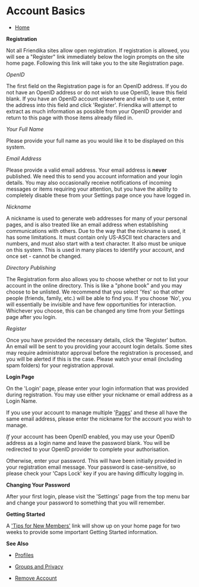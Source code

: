 Account Basics
==============

* [Home](help)


**Registration**

Not all Friendika sites allow open registration. If registration is allowed, you will see a "Register" link immediately below the login prompts on the site home page. Following this link will take you to the site Registration page.

*OpenID*

The first field on the Registration page is for an OpenID address. If you do not have an OpenID address or do not wish to use OpenID, leave this field blank. If you have an OpenID account elsewhere and wish to use it, enter the address into this field and click 'Register'. Friendika will attempt to extract as much information as possible from your OpenID provider and return to this page with those items already filled in.

*Your Full Name*

Please provide your full name as you would like it to be displayed on this system.

*Email Address*

Please provide a valid email address. Your email address is **never** published. We need this to send you account information and your login details. You may also occasionally receive notifications of incoming messages or items requiring your attention, but you have the ability to completely disable these from your Settings page once you have logged in.     

*Nickname*

A nickname is used to generate web addresses for many of your personal pages, and is also treated like an email address when establishing communications with others. Due to the way that the nickname is used, it has some limitations. It must contain only US-ASCII text characters and numbers, and must also start with a text character. It also must be unique on this system. This is used in many places to identify your account, and once set - cannot be changed.



*Directory Publishing*

The Registration form also allows you to choose whether or not to list your account in the online directory. This is like a "phone book" and you may choose to be unlisted. We recommend that you select 'Yes' so that other people (friends, family, etc.) will be able to find you. If you choose 'No', you will essentially be invisible and have few opportunities for interaction. Whichever you choose, this can be changed any time from your Settings page after you login.  


*Register*

Once you have provided the necessary details, click the 'Register' button. An email will be sent to you providing your account login details. Some sites may require administrator approval before the registration is processed, and you will be alerted if this is the case. Please watch your email (including spam folders) for your registration approval. 




**Login Page**

On the 'Login' page, please enter your login information that was provided during registration. You may use either your nickname or email address as a Login Name. 

If you use your account to manage multiple '[Pages](help/Pages)' and these all have the same email address, please enter the nickname for the account you wish to manage.  

*If* your account has been OpenID enabled, you may use your OpenID address as a login name and leave the password blank. You will be redirected to your OpenID provider to complete your authorisation. 

Otherwise, enter your password. This will have been initially provided in your registration email message. Your password is case-sensitive, so please check your 'Caps Lock' key if you are having difficulty logging in. 


**Changing Your Password**

After your first login, please visit the 'Settings' page from the top menu bar and change your password to something that you will remember.

**Getting Started**

A ['Tips for New Members'](newmember) link will show up on your home page for two weeks to provide some important Getting Started information.


**See Also**

* [Profiles](help/Profiles)

* [Groups and Privacy](help/Groups-and-Privacy)

* [Remove Account](help/Remove-Account)

 